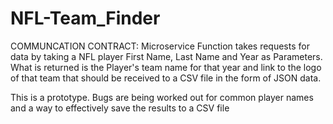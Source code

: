 # NFL-Team_Finder

COMMUNCATION CONTRACT:
Microservice Function takes requests for data by taking a NFL player First Name, Last Name and Year as Parameters. What is returned is the Player's team name for that year and link to the logo of that team that should be received to a CSV file in the form of JSON data. 

This is a prototype. Bugs are being worked out for common player names and a way to effectively save the results to a CSV file
